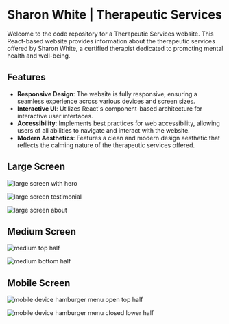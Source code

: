# Sharon White | Therapeutic Services

Welcome to the code repository for a Therapeutic Services website. This React-based website provides information about the therapeutic services offered by Sharon White, a certified therapist dedicated to promoting mental health and well-being.

## Features

- **Responsive Design**: The website is fully responsive, ensuring a seamless experience across various devices and screen sizes.
- **Interactive UI**: Utilizes React's component-based architecture for interactive user interfaces.
- **Accessibility**: Implements best practices for web accessibility, allowing users of all abilities to navigate and interact with the website.
- **Modern Aesthetics**: Features a clean and modern design aesthetic that reflects the calming nature of the therapeutic services offered.


## Large Screen

![large screen with hero](image.png)

![large screen testimonial](image-1.png)

![large screen about](image-2.png)

## Medium Screen

![medium top half](image-5.png)

![medium bottom half](image-6.png)

## Mobile Screen

![mobile device hamburger menu open top half](image-3.png)

![mobile device hamburger menu closed lower half](image-4.png)
